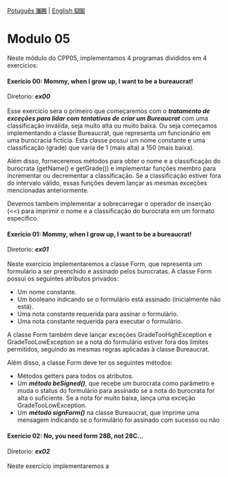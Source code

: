 <a href="" target="_blank">Potuguês **🇧🇷**</a> | <a href="./README_en.md" target="_blank">English **🇺🇸**</a>

# Modulo 05
Neste módulo do CPP05, implementamos 4 programas divididos em 4 exercícios:

#### Exerício 00:  Mommy, when I grow up, I want to be a bureaucrat!
Diretorio: _**ex00**_</br></br>
Esse exercício sera o primeiro que começaremos com o _**tratamento de exceções para lidar com tentativas de criar um Bureaucrat**_ com uma classificação inválida, seja muito alta ou muito baixa. Ou seja começamos implementando a classe Bureaucrat, que representa um funcionário em uma burocracia fictícia. Esta classe possui um nome constante e uma classificação (grade) que varia de 1 (mais alta) a 150 (mais baixa).  

Além disso, forneceremos métodos para obter o nome e a classificação do burocrata (getName() e getGrade()) e implementar funções membro para incrementar ou decrementar a classificação. Se a classificação estiver fora do intervalo válido, essas funções devem lançar as mesmas exceções mencionadas anteriormente.

Devemos tambem implementar a sobrecarregar o operador de inserção (<<) para imprimir o nome e a classificação do burocrata em um formato específico. 

#### Exerício 01:  Mommy, when I grow up, I want to be a bureaucrat!
Diretorio: _**ex01**_</br></br>
Neste exercício implementaremos a classe Form, que representa um formulário a ser preenchido e assinado pelos burocratas. A classe Form possui os seguintes atributos privados:
- Um nome constante.
- Um booleano indicando se o formulário está assinado (inicialmente não está).
- Uma nota constante requerida para assinar o formulário.
- Uma nota constante requerida para executar o formulário.
  
A classe Form também deve lançar exceções GradeTooHighException e GradeTooLowException se a nota do formulário estiver fora dos limites permitidos, seguindo as mesmas regras aplicadas à classe Bureaucrat.

Além disso, a classe Form deve ter os seguintes métodos:

- Métodos getters para todos os atributos.
- Um _**método beSigned()**_, que recebe um burocrata como parâmetro e muda o status do formulário para assinado se a nota do burocrata for alta o suficiente. Se a nota for muito baixa, lança uma exceção GradeTooLowException.
- Um _**método signForm()**_ na classe Bureaucrat, que imprime uma mensagem indicando se o formulário foi assinado com sucesso ou não

#### Exerício 02:  No, you need form 28B, not 28C...
Diretorio: _**ex02**_</br></br>
Neste exercício implementaremos a

